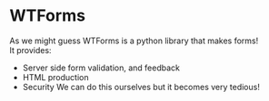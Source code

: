 # WTForms
As we might guess WTForms is a python library that makes forms!  
It provides:
- Server side form validation, and feedback
- HTML production
- Security
We can do this ourselves but it becomes very tedious!  

